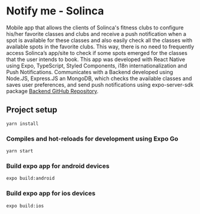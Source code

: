 # Notify me - Solinca

Mobile app that allows the clients of Solinca's fitness clubs to configure his/her favorite classes and clubs and receive a push notification when a spot is available for these classes and also easily check all the classes with available spots in the favorite clubs. This way, there is no need to frequently access Solinca’s app/site to check if some spots emerged for the classes that the user intends to book. This app was developed with React Native using Expo, TypeScript, Styled Components, i18n internationalization and Push Notifications.
Communicates with a Backend developed using Node.JS, Express.JS an MongoDB, which checks the available  classes and saves user preferences, and send push notifications using expo-server-sdk package [Backend GitHub Repository](https://github.com/marianapatcosta/solinca-notification-portal-be). 

## Project setup

```
yarn install
```


### Compiles and hot-reloads for development using Expo Go

```
yarn start
```

### Build expo app for android devices

```
expo build:android
```

### Build expo app for ios devices

```
expo build:ios
```
